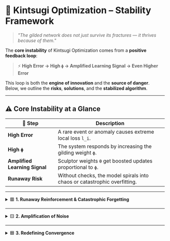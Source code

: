 # 🏯 Kintsugi Optimization – Stability Framework
> *"The gilded network does not just survive its fractures — it thrives because of them."*

The **core instability** of Kintsugi Optimization comes from a **positive feedback loop**:

> ⚡ **High Error → High `ϕ` → Amplified Learning Signal → Even Higher Error**

This loop is both the **engine of innovation** and the **source of danger**.  
Below, we outline the **risks**, **solutions**, and the **stabilized algorithm**.

---

## ⚠️ **Core Instability at a Glance**
| 🔗 Step | Description |
|----------|-------------|
| **High Error** | A rare event or anomaly causes extreme local loss `l_i`. |
| **High `ϕ`** | The system responds by increasing the gilding weight `ϕ`. |
| **Amplified Learning Signal** | Sculptor weights `θ` get boosted updates proportional to `ϕ`. |
| **Runaway Risk** | Without checks, the model spirals into chaos or catastrophic overfitting. |

---

<details>
<summary>🟥 <strong>1. Runaway Reinforcement & Catastrophic Forgetting</strong></summary>

### ⚔️ The Risk
A pathway becomes **over-gilded** (`ϕ` extremely high) for a **valid rare event**.  
The amplified learning signal (`Δθ ∝ ϕ`) causes **drastic updates** to weights (`θ`), leading to:
- **Catastrophic overfitting** to that single rare event.
- Forgetting everything else — the network becomes a **one-trick pony**.

---

### 🛡️ The Solution
- **Value Weight Clipping / Normalization**  
  - Cap `ϕ` within a safe range:
    ```
    ϕ_i ∈ [1, ϕ_max]
    ```
  - Or normalize `ϕ` per layer so the **total value remains constant**, forcing the network to **budget its value**.

- **Experience Replay**  
  Maintain a **buffer of past "normal" examples**.  
  Mix these with rare events during training to **integrate new knowledge** without destroying old patterns.  
  > Think of it like the **immune system** protecting the body while learning new threats.

</details>

---

<details>
<summary>🟨 <strong>2. Amplification of Noise</strong></summary>

### ⚔️ The Risk
Not every high error is meaningful — some are **random noise or outliers**.  
If unchecked, the algorithm **gilds meaningless pathways**, wasting resources and amplifying chaos.

---

### 🛡️ The Solution
- **Persistence Filtering**  
  Only **gild pathways** that consistently show **high error** over time.  
  Use a **moving average** of loss `l_i` instead of single-step spikes.

- **Cross-Example Validation**  
  Before increasing `ϕ`:
  1. Perform a **small update to `θ`**.
  2. Check if this reduces error on a **mini validation set**.
  - ✅ If yes → Real signal, **gild it**.  
  - ❌ If no → Likely noise, **ignore it**.

</details>

---

<details>
<summary>🟦 <strong>3. Redefining Convergence</strong></summary>

### ⚔️ The Risk
Standard gradient descent converges when **loss stops decreasing**.  
But Kintsugi Optimization **maximizes value-weighted loss**,  
so it **could grow forever**, creating pathological states.

---

### 🛡️ The Solution
- **New Convergence Metric:**  
  Convergence = **stabilization of the `ϕ` distribution**,  
  not a fixed loss value.

- **Learning Rate Hierarchy:**  
